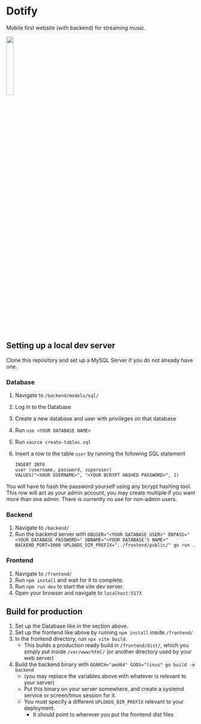# Dotify

Mobile first website (with backend) for streaming music.

<img src="https://github.com/eilefsen/dotify/assets/95104378/694e242b-6b57-42e2-acd8-878888f5601c" width="20%">

## Setting up a local dev server

Clone this repository and set up a MySQL Server if you do not already have one.

### Database

1. Navigate to `/backend/models/sql/`
2. Log in to the Database
3. Create a new database and user with privileges on that database
4. Run `use <YOUR DATABASE NAME>`
5. Run `source create-tables.sql`
6. Insert a row to the table `user` by running the following SQL statement

   ```
   INSERT INTO
   user (username, password, superuser)
   VALUES("<YOUR USERNAME>", "<YOUR BCRYPT HASHED PASSWORD>", 1)
   ```

You will have to hash the password yourself using any bcrypt hashing tool.
This row will act as your admin account, you may create multiple if you want more than one admin.
There is currently no use for non-admin users.

### Backend

1. Navigate to `/backend/`
2. Run the backend server with `DBUSER="<YOUR DATABASE USER>" DBPASS="<YOUR DATABASE PASSWORD>" DBNAME="<YOUR DATABASE'S NAME>" BACKEND_PORT=3000 UPLOADS_DIR_PREFIX="../frontend/public/" go run .`

### Frontend

1. Navigate to `/frontend/`
2. Run `npm install` and wait for it to complete.
3. Run `npm run dev` to start the vite dev server.
4. Open your browser and navigate to `localhost:5173`

## Build for production

1. Set up the Database like in the section above.
2. Set up the frontend like above by running `npm install` inside `/frontend/`
3. In the frontend directory, run `npx vite build`.
   - This builds a production ready build in `/frontend/dist/`, which you simply put inside `/var/www/html/` (or another directory used by your web server)
4. Build the backend binary with `GOARCH="amd64" GOOS="linux" go build -o backend`
   - (you may replace the variables above with whatever is relevant to your server)
   - Put this binary on your server somewhere, and create a systemd service or screen/tmux session for it.
   - You must specify a different `UPLOADS_DIR_PREFIX` relevant to your deployment.
     - It should point to wherever you put the frontend dist files
